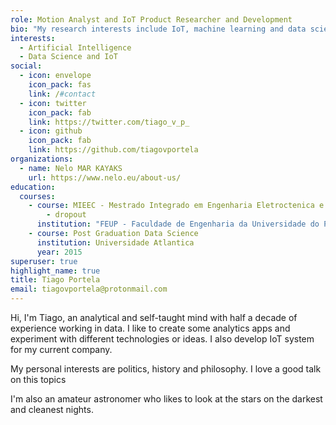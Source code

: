 ```yaml
---
role: Motion Analyst and IoT Product Researcher and Development
bio: "My research interests include IoT, machine learning and data science. "
interests:
  - Artificial Intelligence
  - Data Science and IoT
social:
  - icon: envelope
    icon_pack: fas
    link: /#contact
  - icon: twitter
    icon_pack: fab
    link: https://twitter.com/tiago_v_p_
  - icon: github
    icon_pack: fab
    link: https://github.com/tiagovportela
organizations:
  - name: Nelo MAR KAYAKS
    url: https://www.nelo.eu/about-us/
education:
  courses:
    - course: MIEEC - Mestrado Integrado em Engenharia Eletroctenica e de Computadores
        - dropout
      institution: "FEUP - Faculdade de Engenharia da Universidade do Porto "
    - course: Post Graduation Data Science
      institution: Universidade Atlantica
      year: 2015
superuser: true
highlight_name: true
title: Tiago Portela
email: tiagovportela@protonmail.com
---
```

Hi, I'm Tiago, an analytical and self-taught mind with half a decade of experience working in data. I like to create some analytics apps and experiment with different technologies or ideas. I also develop IoT system for my current company.

My personal interests are politics, history and philosophy. I love a good talk on this topics 

I'm also an amateur astronomer who likes to look at the stars on the darkest and cleanest nights.